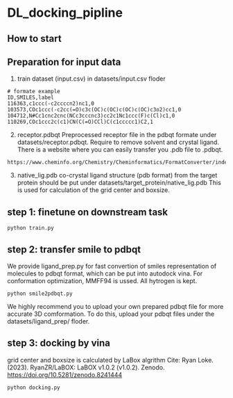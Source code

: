 # DL_docking_pipline


## How to start

## Preparation for input data

 1. train dataset (input.csv) in datasets/input.csv floder
 ```
 # formate example
ID,SMILES,label
116363,c1ccc(-c2ccccn2)nc1,0
103573,COc1ccc(-c2cc(=O)c3c(OC)c(OC)c(OC)c(OC)c3o2)cc1,0
104712,N#Cc1cnc2cnc(NCc3cccnc3)cc2c1Nc1ccc(F)c(Cl)c1,0
110269,COc1ccc2c(c1)CN(C(=O)CCl)C(c1ccccc1)C2,1
```

2. receptor.pdbqt
Preprocessed receptor file in the pdbqt formate under datasets/receptor.pdbqt. Require to remove solvent and crystal ligand. 
There is a website where you can easily transfer you .pdb file to .pdbqt. 
```
https://www.cheminfo.org/Chemistry/Cheminformatics/FormatConverter/index.html
```

3. native_lig.pdb
co-crystal ligand structure (pdb format) from the target protein should be put under datasets/target_protein/native_lig.pdb
This is used for calculation of the grid center and boxsize.


## step 1: finetune on downstream task
```
python train.py
```

## step 2: transfer smile to pdbqt
We provide ligand_prep.py for fast convertion of smiles representation of molecules to pdbqt format, which can be put into autodock vina. For conformation optimization, MMFF94 is ussed. All hytrogen is kept. 
```
python smile2pdbqt.py
```
We highly recommend you to upload your own prepared pdbqt file for more accurate 3D comformation. To do this, upload your pdbqt files under the datasets/ligand_prep/ floder. 


## step 3: docking by vina
grid center and boxsize is calculated by LaBox algrithm
Cite: Ryan Loke. (2023). RyanZR/LaBOX: LaBOX v1.0.2 (v1.0.2). Zenodo. https://doi.org/10.5281/zenodo.8241444
```
python docking.py
```